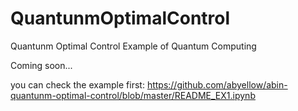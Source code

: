 # QuantunmOptimalControl
Quantunm Optimal Control Example of Quantum Computing

Coming soon...

you can check the example first:
https://github.com/abyellow/abin-quantunm-optimal-control/blob/master/README_EX1.ipynb
